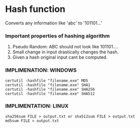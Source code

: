 # Hash function

Converts any information like 'abc' to '101101...' 

### Important properties of hashing algorithm
1. Pseudo Random: ABC should not look like 101101.... 
2. Small change in input drastically changes the hash.
3. Given a hash original input cant be computed.

### IMPLIMENATION: WINDOWS
```
certutil -hashfile "filename.exe" MD5
certutil -hashfile "filename.exe" SHA1
certutil -hashfile "filename.exe" SHA256
certutil -hashfile "filename.exe" SHA512
```
### IMPLIMENTATION: LINUX
```
sha256sum FILE > output.txt or sha512sum FILE > output.txt
md5sum FILE > output.txt
```




